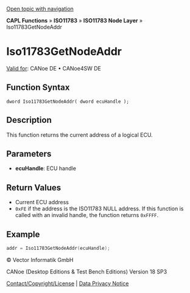 [Open topic with navigation](../../../../../../CANoeDEFamily.htm#Topics/CAPLFunctions/ISO11783/ISONodeLayer/Functions/CAPLfunctionIso11783GetNodeAddr.md)

**CAPL Functions** » **ISO11783** » **ISO11783 Node Layer** » Iso11783GetNodeAddr

# Iso11783GetNodeAddr

[Valid for](../../../../Shared/FeatureAvailability.md): CANoe DE • CANoe4SW DE

## Function Syntax

```
dword Iso11783GetNodeAddr( dword ecuHandle );
```

## Description

This function returns the current address of a logical ECU.

## Parameters

- **ecuHandle**: ECU handle

## Return Values

- Current ECU address
- `0xFE` if the address is the ISO11783 NULL address. If this function is called with an invalid handle, the function returns `0xFFFF`.

## Example

```c
addr = Iso11783GetNodeAddr(ecuHandle);
```

© Vector Informatik GmbH

CANoe (Desktop Editions & Test Bench Editions) Version 18 SP3

[Contact/Copyright/License](../../../../Shared/ContactCopyrightLicense.md) | [Data Privacy Notice](https://www.vector.com/int/en/company/get-info/privacy-policy/)